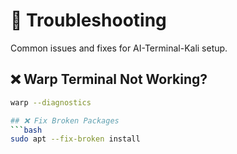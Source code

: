 # 🔧 Troubleshooting  
Common issues and fixes for AI-Terminal-Kali setup.

## ❌ Warp Terminal Not Working?  
```bash
warp --diagnostics

## ❌ Fix Broken Packages
```bash
sudo apt --fix-broken install
